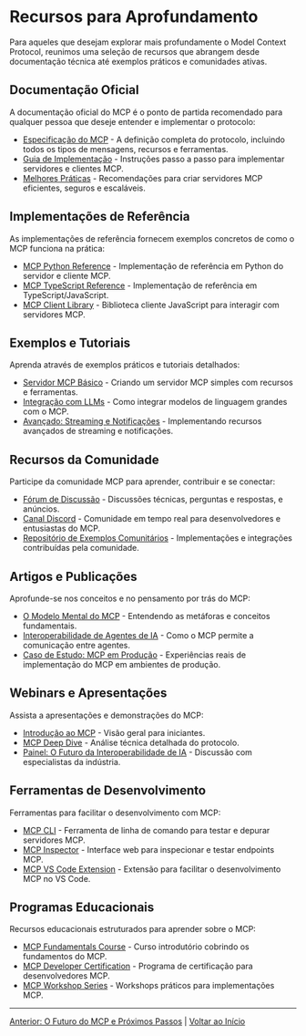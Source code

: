 # Recursos para Aprofundamento

Para aqueles que desejam explorar mais profundamente o Model Context Protocol, reunimos uma seleção de recursos que abrangem desde documentação técnica até exemplos práticos e comunidades ativas.

## Documentação Oficial

A documentação oficial do MCP é o ponto de partida recomendado para qualquer pessoa que deseje entender e implementar o protocolo:

- [Especificação do MCP](https://modelcontextprotocol.ai/docs/specification/) - A definição completa do protocolo, incluindo todos os tipos de mensagens, recursos e ferramentas.
- [Guia de Implementação](https://modelcontextprotocol.ai/docs/implementation/) - Instruções passo a passo para implementar servidores e clientes MCP.
- [Melhores Práticas](https://modelcontextprotocol.ai/docs/best-practices/) - Recomendações para criar servidores MCP eficientes, seguros e escaláveis.

## Implementações de Referência

As implementações de referência fornecem exemplos concretos de como o MCP funciona na prática:

- [MCP Python Reference](https://github.com/model-context-protocol/mcp-python) - Implementação de referência em Python do servidor e cliente MCP.
- [MCP TypeScript Reference](https://github.com/model-context-protocol/mcp-typescript) - Implementação de referência em TypeScript/JavaScript.
- [MCP Client Library](https://github.com/model-context-protocol/mcp-client-js) - Biblioteca cliente JavaScript para interagir com servidores MCP.

## Exemplos e Tutoriais

Aprenda através de exemplos práticos e tutoriais detalhados:

- [Servidor MCP Básico](https://modelcontextprotocol.ai/examples/basic-server/) - Criando um servidor MCP simples com recursos e ferramentas.
- [Integração com LLMs](https://modelcontextprotocol.ai/examples/llm-integration/) - Como integrar modelos de linguagem grandes com o MCP.
- [Avançado: Streaming e Notificações](https://modelcontextprotocol.ai/examples/streaming/) - Implementando recursos avançados de streaming e notificações.

## Recursos da Comunidade

Participe da comunidade MCP para aprender, contribuir e se conectar:

- [Fórum de Discussão](https://discuss.modelcontextprotocol.ai/) - Discussões técnicas, perguntas e respostas, e anúncios.
- [Canal Discord](https://discord.gg/mcp-community) - Comunidade em tempo real para desenvolvedores e entusiastas do MCP.
- [Repositório de Exemplos Comunitários](https://github.com/model-context-protocol/community-examples) - Implementações e integrações contribuídas pela comunidade.

## Artigos e Publicações

Aprofunde-se nos conceitos e no pensamento por trás do MCP:

- [O Modelo Mental do MCP](https://modelcontextprotocol.ai/blog/mcp-mental-model/) - Entendendo as metáforas e conceitos fundamentais.
- [Interoperabilidade de Agentes de IA](https://modelcontextprotocol.ai/blog/ai-agent-interoperability/) - Como o MCP permite a comunicação entre agentes.
- [Caso de Estudo: MCP em Produção](https://modelcontextprotocol.ai/blog/mcp-in-production/) - Experiências reais de implementação do MCP em ambientes de produção.

## Webinars e Apresentações

Assista a apresentações e demonstrações do MCP:

- [Introdução ao MCP](https://www.youtube.com/watch?v=mcp-intro) - Visão geral para iniciantes.
- [MCP Deep Dive](https://www.youtube.com/watch?v=mcp-deep-dive) - Análise técnica detalhada do protocolo.
- [Painel: O Futuro da Interoperabilidade de IA](https://www.youtube.com/watch?v=mcp-future-panel) - Discussão com especialistas da indústria.

## Ferramentas de Desenvolvimento

Ferramentas para facilitar o desenvolvimento com MCP:

- [MCP CLI](https://github.com/model-context-protocol/mcp-cli) - Ferramenta de linha de comando para testar e depurar servidores MCP.
- [MCP Inspector](https://mcp-inspector.netlify.app/) - Interface web para inspecionar e testar endpoints MCP.
- [MCP VS Code Extension](https://marketplace.visualstudio.com/items?itemName=mcp-team.mcp-tools) - Extensão para facilitar o desenvolvimento MCP no VS Code.

## Programas Educacionais

Recursos educacionais estruturados para aprender sobre o MCP:

- [MCP Fundamentals Course](https://modelcontextprotocol.ai/learn/fundamentals/) - Curso introdutório cobrindo os fundamentos do MCP.
- [MCP Developer Certification](https://modelcontextprotocol.ai/certification/) - Programa de certificação para desenvolvedores MCP.
- [MCP Workshop Series](https://modelcontextprotocol.ai/workshops/) - Workshops práticos para implementações MCP.

---

[Anterior: O Futuro do MCP e Próximos Passos](09-mcp-futuro-mcp.md) | [Voltar ao Início](01-mcp-introducao.md) 